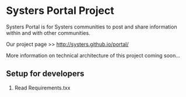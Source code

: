 Systers Portal Project
======================

Systers Portal is for Systers communities to post and share information within and with other communities.

Our project page >> http://systers.github.io/portal/

More information on technical architecture of this project coming soon...


Setup for developers
--------------------

1. Read Requirements.txx
